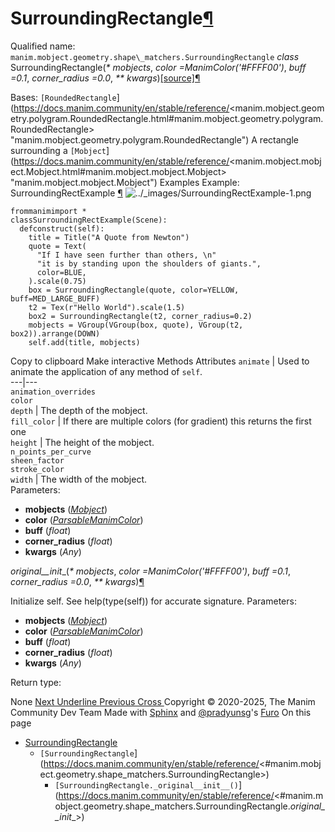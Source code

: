 # SurroundingRectangle[¶](https://docs.manim.community/en/stable/reference/<#surroundingrectangle> "Link to this heading")
Qualified name: `manim.mobject.geometry.shape\_matchers.SurroundingRectangle`
_class_ SurroundingRectangle(_* mobjects_, _color =ManimColor('#FFFF00')_, _buff =0.1_, _corner_radius =0.0_, _** kwargs_)[[source]](https://docs.manim.community/en/stable/reference/<../_modules/manim/mobject/geometry/shape_matchers.html#SurroundingRectangle>)[¶](https://docs.manim.community/en/stable/reference/<#manim.mobject.geometry.shape_matchers.SurroundingRectangle> "Link to this definition")
    
Bases: `[RoundedRectangle`](https://docs.manim.community/en/stable/reference/<manim.mobject.geometry.polygram.RoundedRectangle.html#manim.mobject.geometry.polygram.RoundedRectangle> "manim.mobject.geometry.polygram.RoundedRectangle")
A rectangle surrounding a `[Mobject`](https://docs.manim.community/en/stable/reference/<manim.mobject.mobject.Mobject.html#manim.mobject.mobject.Mobject> "manim.mobject.mobject.Mobject")
Examples
Example: SurroundingRectExample [¶](https://docs.manim.community/en/stable/reference/<#surroundingrectexample>)
![../_images/SurroundingRectExample-1.png](https://docs.manim.community/en/stable/_images/SurroundingRectExample-1.png)
```
frommanimimport *
classSurroundingRectExample(Scene):
  defconstruct(self):
    title = Title("A Quote from Newton")
    quote = Text(
      "If I have seen further than others, \n"
      "it is by standing upon the shoulders of giants.",
      color=BLUE,
    ).scale(0.75)
    box = SurroundingRectangle(quote, color=YELLOW, buff=MED_LARGE_BUFF)
    t2 = Tex(r"Hello World").scale(1.5)
    box2 = SurroundingRectangle(t2, corner_radius=0.2)
    mobjects = VGroup(VGroup(box, quote), VGroup(t2, box2)).arrange(DOWN)
    self.add(title, mobjects)

```
Copy to clipboard
Make interactive
Methods
Attributes
`animate` | Used to animate the application of any method of `self`.  
---|---  
`animation_overrides`  
`color`  
`depth` | The depth of the mobject.  
`fill_color` | If there are multiple colors (for gradient) this returns the first one  
`height` | The height of the mobject.  
`n_points_per_curve`  
`sheen_factor`  
`stroke_color`  
`width` | The width of the mobject.  
Parameters:
    
  * **mobjects** ([_Mobject_](https://docs.manim.community/en/stable/reference/<manim.mobject.mobject.Mobject.html#manim.mobject.mobject.Mobject> "manim.mobject.mobject.Mobject"))
  * **color** ([_ParsableManimColor_](https://docs.manim.community/en/stable/reference/<manim.utils.color.core.html#manim.utils.color.core.ParsableManimColor> "manim.utils.color.core.ParsableManimColor"))
  * **buff** (_float_)
  * **corner_radius** (_float_)
  * **kwargs** (_Any_)


_original__init__(_* mobjects_, _color =ManimColor('#FFFF00')_, _buff =0.1_, _corner_radius =0.0_, _** kwargs_)[¶](https://docs.manim.community/en/stable/reference/<#manim.mobject.geometry.shape_matchers.SurroundingRectangle._original__init__> "Link to this definition")
    
Initialize self. See help(type(self)) for accurate signature.
Parameters:
    
  * **mobjects** ([_Mobject_](https://docs.manim.community/en/stable/reference/<manim.mobject.mobject.Mobject.html#manim.mobject.mobject.Mobject> "manim.mobject.mobject.Mobject"))
  * **color** ([_ParsableManimColor_](https://docs.manim.community/en/stable/reference/<manim.utils.color.core.html#manim.utils.color.core.ParsableManimColor> "manim.utils.color.core.ParsableManimColor"))
  * **buff** (_float_)
  * **corner_radius** (_float_)
  * **kwargs** (_Any_)


Return type:
    
None
[ Next Underline ](https://docs.manim.community/en/stable/reference/<manim.mobject.geometry.shape_matchers.Underline.html>) [ Previous Cross ](https://docs.manim.community/en/stable/reference/<manim.mobject.geometry.shape_matchers.Cross.html>)
Copyright © 2020-2025, The Manim Community Dev Team 
Made with [Sphinx](https://docs.manim.community/en/stable/reference/<https:/www.sphinx-doc.org/>) and [@pradyunsg](https://docs.manim.community/en/stable/reference/<https:/pradyunsg.me>)'s [Furo](https://docs.manim.community/en/stable/reference/<https:/github.com/pradyunsg/furo>)
On this page 
  * [SurroundingRectangle](https://docs.manim.community/en/stable/reference/<#>)
    * `[SurroundingRectangle`](https://docs.manim.community/en/stable/reference/<#manim.mobject.geometry.shape_matchers.SurroundingRectangle>)
      * `[SurroundingRectangle._original__init__()`](https://docs.manim.community/en/stable/reference/<#manim.mobject.geometry.shape_matchers.SurroundingRectangle._original__init__>)


